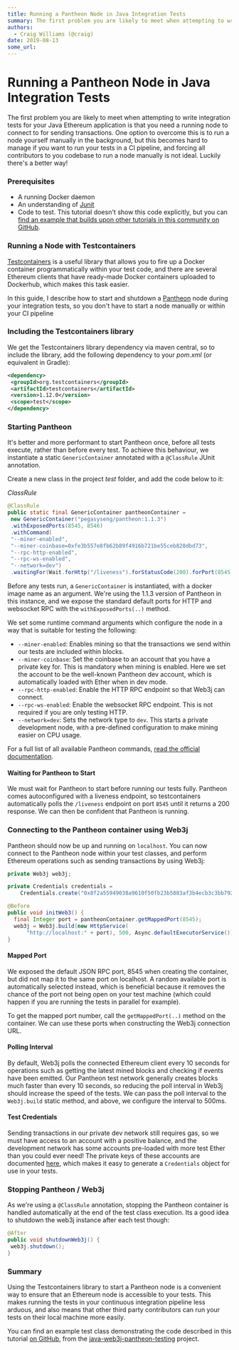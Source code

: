 ```yaml
---
title: Running a Pantheon Node in Java Integration Tests
summary: The first problem you are likely to meet when attempting to write integration tests for your Java Ethereum application is that you need a running node to connect to for sending transactions. One option to overcome this is to run a node yourself manually in the background, but this becomes hard to manage if you want to run your tests in a CI pipeline, and forcing all contributors to you codebase to run a node manually is not ideal. Luckily theres a better way! Prerequisites A running Docker daemo
authors:
  - Craig Williams (@craig)
date: 2019-08-13
some_url: 
---
```


# Running a Pantheon Node in Java Integration Tests


The first problem you are likely to meet when attempting to write integration tests for your Java Ethereum application is that you need a running node to connect to for sending transactions. One option to overcome this is to run a node yourself manually in the background, but this becomes hard to manage if you want to run your tests in a CI pipeline, and forcing all contributors to you codebase to run a node manually is not ideal. Luckily there's a better way!

### Prerequisites

-   A running Docker daemon
-   An understanding of [Junit](https://junit.org/)
-   Code to test. This tutorial doesn't show this code explicitly, but you can [find an example that builds upon other tutorials in this community on GitHub](https://github.com/kauri-io/java-web3j-pantheon-testing/blob/4814ff2c81d5e1141671b4d1f0680e901bc72051/src/test/java/io/kauri/java/test/TestWeb3jPantheon.java#L63).

### Running a Node with Testcontainers

[Testcontainers](https://www.testcontainers.org/) is a useful library that allows you to fire up a Docker container programmatically within your test code, and there are several Ethereum clients that have ready-made Docker containers uploaded to Dockerhub, which makes this task easier.

In this guide, I describe how to start and shutdown a [Pantheon](https://github.com/PegaSysEng/pantheon) node during your integration tests, so you don't have to start a node manually or within your CI pipeline

### Including the Testcontainers library

We get the Testcontainers library dependency via maven central, so to include the library, add the following dependency to your _pom.xml_ (or equivalent in Gradle):

```xml
<dependency>
 <groupId>org.testcontainers</groupId>
 <artifactId>testcontainers</artifactId>
 <version>1.12.0</version>
 <scope>test</scope>
</dependency>
```

### Starting Pantheon

It's better and more performant to start Pantheon once, before all tests execute, rather than before every test. To achieve this behaviour, we instantiate a static `GenericContainer` annotated with a `@ClassRule` JUnit annotation.

Create a new class in the project _test_ folder, and add the code below to it:

_ClassRule_

```java
@ClassRule
public static final GenericContainer pantheonContainer =
 new GenericContainer("pegasyseng/pantheon:1.1.3")
 .withExposedPorts(8545, 8546)
 .withCommand(
 "--miner-enabled",
 "--miner-coinbase=0xfe3b557e8fb62b89f4916b721be55ceb828dbd73",
 "--rpc-http-enabled",
 "--rpc-ws-enabled",
 "--network=dev")
 .waitingFor(Wait.forHttp("/liveness").forStatusCode(200).forPort(8545));
```

Before any tests run, a `GenericContainer` is instantiated, with a docker image name as an argument. We're using the 1.1.3 version of Pantheon in this instance, and we expose the standard default ports for HTTP and websocket RPC with the `withExposedPorts(..)` method.

We set some runtime command arguments which configure the node in a way that is suitable for testing the following:

-   `--miner-enabled`: Enables mining so that the transactions we send within our tests are included within blocks.
-   `--miner-coinbase`: Set the coinbase to an account that you have a private key for. This is mandatory when mining is enabled. Here we set the account to be the well-known Pantheon dev account, which is automatically loaded with Ether when in dev mode.
-   `--rpc-http-enabled`: Enable the HTTP RPC endpoint so that Web3j can connect.
-   `--rpc-ws-enabled`: Enable the websocket RPC endpoint. This is not required if you are only testing HTTP.
-   `--network=dev`: Sets the network type to `dev`. This starts a private development node, with a pre-defined configuration to make mining easier on CPU usage.

For a full list of all available Pantheon commands, [read the official documentation](https://docs.pantheon.pegasys.tech/en/stable/Reference/Pantheon-CLI-Syntax/).

#### Waiting for Pantheon to Start

We must wait for Pantheon to start before running our tests fully. Pantheon comes autoconfigured with a liveness endpoint, so testcontainers automatically polls the `/liveness` endpoint on port `8545` until it returns a 200 response. We can then be confident that Pantheon is running.

### Connecting to the Pantheon container using Web3j

Pantheon should now be up and running on `localhost`. You can now connect to the Pantheon node within your test classes, and perform Ethereum operations such as sending transactions by using Web3j:

```java
private Web3j web3j;

private Credentials credentials = 
    Credentials.create("0x8f2a55949038a9610f50fb23b5883af3b4ecb3c3bb792cbcefbd1542c692be63");  

@Before
public void initWeb3() {
  final Integer port = pantheonContainer.getMappedPort(8545);
  web3j = Web3j.build(new HttpService(
      "http://localhost:" + port), 500, Async.defaultExecutorService());
}

```

#### Mapped Port

We exposed the default JSON RPC port, 8545 when creating the container, but did not map it to the same port on localhost. A random available port is automatically selected instead, which is beneficial because it removes the chance of the port not being open on your test machine (which could happen if you are running the tests in parallel for example).

To get the mapped port number, call the `getMappedPort(..)` method on the container. We can use these ports when constructing the Web3j connection URL.

#### Polling Interval

By default, Web3j polls the connected Ethereum client every 10 seconds for operations such as getting the latest mined blocks and checking if events have been emitted. Our Pantheon test network generally creates blocks much faster than every 10 seconds, so reducing the poll interval in Web3j should increase the speed of the tests. We can pass the poll interval to the `Web3j.build` static method, and above, we configure the interval to 500ms.

#### Test Credentials

Sending transactions in our private dev network still requires gas, so we must have access to an account with a positive balance, and the development network has some accounts pre-loaded with more test Ether than you could ever need! The private keys of these accounts are documented [here](https://docs.pantheon.pegasys.tech/en/stable/Configuring-Pantheon/Accounts-for-Testing/), which makes it easy to generate a `Credentials` object for use in your tests.

### Stopping Pantheon / Web3j

As we're using a `@ClassRule` annotation, stopping the Pantheon container is handled automatically at the end of the test class execution. Its a good idea to shutdown the web3j instance after each test though:

```java
@After
public void shutdownWeb3j() {
 web3j.shutdown();
}
```

### Summary

Using the Testcontainers library to start a Pantheon node is a convenient way to ensure that an Ethereum node is accessible to your tests. This makes running the tests in your continuous integration pipeline less arduous, and also means that other third party contributors can run your tests on their local machine more easily.

You can find an example test class demonstrating the code described in this tutorial [on GitHub](https://github.com/kauri-io/java-web3j-pantheon-testing/blob/master/src/test/java/io/kauri/java/test/TestWeb3jPantheon.java), from the [java-web3j-pantheon-testing](https://github.com/kauri-io/java-web3j-pantheon-testing) project.